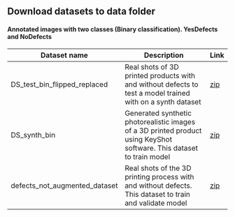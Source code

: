 
## Download datasets to data folder

#### Annotated images with two classes (Binary classification). YesDefects and NoDefects

| Dataset name | Description | Link  |
| ------- | --- | --- |
| DS_test_bin_flipped_replaced | Real shots of 3D printed products with and without defects to test a model trained with on a synth dataset  | [zip](https://drive.google.com/file/d/1N7U86GW7YT_Iyq1xd9D_RJSIfduRkMUW/view?usp=sharing) |
| DS_synth_bin | Generated synthetic photorealistic images of a 3D printed product using KeyShot software. This dataset to train model | [zip](https://drive.google.com/file/d/1HCczXj1-EDU2jm81H0m-TAoVwjWAGlxf/view?usp=sharing) |
| defects_not_augmented_dataset | Real shots of the 3D printing process with and without defects. This dataset to train and validate model | [zip](https://drive.google.com/file/d/18_NKHORM69052--NmS-RSlHo6FJJHiTm/view?usp=sharing) |


